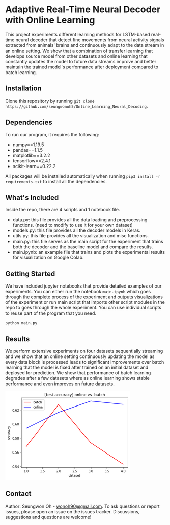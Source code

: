 # Adaptive Real-Time Neural Decoder with Online Learning
This project experiments different learning methods for LSTM-based real-time neural decoder that detect fine movements from neural activity signals extracted from animals' brains and continuously adapt to the data stream in an online setting. We show that a combination of transfer learning that develops source model from other datasets and online learning that constantly updates the model to future data streams improve and better maintain the trained model's performance after deployment compared to batch learning.

## Installation
Clone this repository by running ```git clone https://github.com/seungwonoh5/Online_Learning_Neural_Decoding```.

## Dependencies
To run our program, it requires the following:
* numpy==1.19.5
* pandas==1.1.5
* matplotlib==3.2.2
* tensorflow==2.4.1
* scikit-learn==0.22.2

All packages will be installed automatically when running ```pip3 install -r requirements.txt``` to install all the dependencies.

## What's Included
Inside the repo, there are 4 scripts and 1 notebook file.
* data.py: this file provides all the data loading and preprocessing functions. (need to modify to use it for your own dataset)
* models.py: this file provides all the decoder models in Keras. 
* utils.py: this file provides all the visualization and misc functions.
* main.py: this file serves as the main script for the experiment that trains both the decoder and the baseline model and compare the results.
* main.ipynb: an example file that trains and plots the experimental results for visualization on Google Colab.

## Getting Started
We have included jupyter notebooks that provide detailed examples of our experiments.
You can either run the notebook ```main.ipynb``` which goes through the complete process of the experiment and outputs visualizations of the experiment or
run main script that imports other script modules in the repo to goes through the whole experiment. You can use individual scripts to reuse part of the program that you need.
```
python main.py
```

## Results
We perform extensive experiments on four datasets sequentially streaming and we show that an online setting continuously updating the model as every data block is processed leads to significant improvements over batch learning that the model is fixed after trained on an initial dataset and deployed for prediction. We show that performance of batch learning degrades after a few datasets where as online learning shows stable performance and even improves on future datasets.


![Alt text](result.png?raw=true "Title")

## Contact
Author: Seungwon Oh - [wonoh90@gmail.com](aspiringtechsavvy@gmail.com).
To ask questions or report issues, please open an issue on the issues tracker. Discussions, suggestions and questions are welcome!
